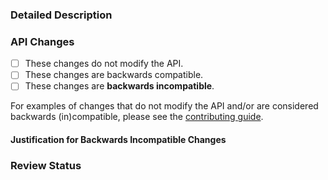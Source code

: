 ### Detailed Description

<!-- Detailed description of the changes, why they are being made, etc. Also
indicate appropriate tickets and tests that have been run to determine that the
changes work as intended and do not introduce other problems. -->



### API Changes

- [ ] These changes do not modify the API.
- [ ] These changes are backwards compatible.
- [ ] These changes are **backwards incompatible**.

For examples of changes that do not modify the API and/or are considered
backwards (in)compatible, please see the [contributing guide][cg].

[cg]: https://git.ligo.org/lscsoft/lalsuite/-/blob/master/CONTRIBUTING.md#open-a-merge-request

#### Justification for Backwards Incompatible Changes

<!-- If the **backwards incompatible** check box is ticked please provide a
justification for why these changes are necessary and why they need to be done
in a backwards incompatible way. -->



### Review Status

<!-- Please provide details on any reviews related to these changes and the
associated reviewers. -->

